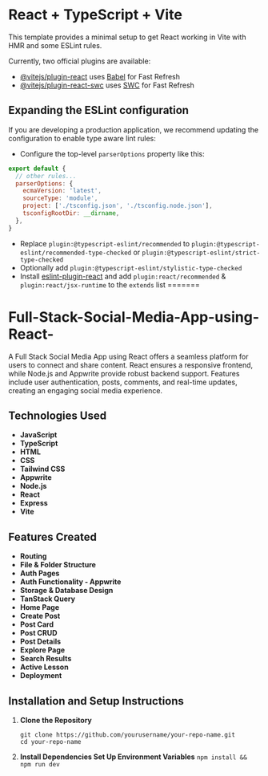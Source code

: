 
# React + TypeScript + Vite

This template provides a minimal setup to get React working in Vite with HMR and some ESLint rules.

Currently, two official plugins are available:

- [@vitejs/plugin-react](https://github.com/vitejs/vite-plugin-react/blob/main/packages/plugin-react/README.md) uses [Babel](https://babeljs.io/) for Fast Refresh
- [@vitejs/plugin-react-swc](https://github.com/vitejs/vite-plugin-react-swc) uses [SWC](https://swc.rs/) for Fast Refresh

## Expanding the ESLint configuration

If you are developing a production application, we recommend updating the configuration to enable type aware lint rules:

- Configure the top-level `parserOptions` property like this:

```js
export default {
  // other rules...
  parserOptions: {
    ecmaVersion: 'latest',
    sourceType: 'module',
    project: ['./tsconfig.json', './tsconfig.node.json'],
    tsconfigRootDir: __dirname,
  },
}
```

- Replace `plugin:@typescript-eslint/recommended` to `plugin:@typescript-eslint/recommended-type-checked` or `plugin:@typescript-eslint/strict-type-checked`
- Optionally add `plugin:@typescript-eslint/stylistic-type-checked`
- Install [eslint-plugin-react](https://github.com/jsx-eslint/eslint-plugin-react) and add `plugin:react/recommended` & `plugin:react/jsx-runtime` to the `extends` list
=======
# Full-Stack-Social-Media-App-using-React-
A Full Stack Social Media App using React offers a seamless platform for users to connect and share content. React ensures a responsive frontend, while Node.js and Appwrite provide robust backend support. Features include user authentication, posts, comments, and real-time updates, creating an engaging social media experience.
>>>>>>> 


## **Technologies Used**
- **JavaScript**
- **TypeScript**
- **HTML**
- **CSS**
- **Tailwind CSS**
- **Appwrite**
- **Node.js**
- **React**
- **Express**
- **Vite**

## **Features Created**
- **Routing**
- **File & Folder Structure**
- **Auth Pages**
- **Auth Functionality - Appwrite**
- **Storage & Database Design**
- **TanStack Query**
- **Home Page**
- **Create Post**
- **Post Card**
- **Post CRUD**
- **Post Details**
- **Explore Page**
- **Search Results**
- **Active Lesson**
- **Deployment**

## **Installation and Setup Instructions**

1. **Clone the Repository**
   ```
   git clone https://github.com/yourusername/your-repo-name.git
   cd your-repo-name 

2. **Install Dependencies Set Up Environment Variables**
 ``` npm install && npm run dev  ```


